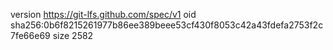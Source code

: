 version https://git-lfs.github.com/spec/v1
oid sha256:0b6f8215261977b86ee389beee53cf430f8053c42a43fdefa2753f2c7fe66e69
size 2582
